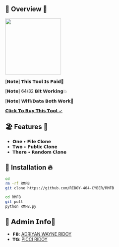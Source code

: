 ## 🏩 Overview 🍫

<img src="https://f.top4top.io/p_2997aonf19.jpg" width="180" alt="">

[𝗡𝗼𝘁𝗲] 𝗧𝗵𝗶𝘀 𝗧𝗼𝗼𝗹 𝗜𝘀 𝗣𝗮𝗶𝗱💐

[𝗡𝗼𝘁𝗲] 64/32 𝗕𝗶𝘁 𝗪𝗼𝗿𝗸𝗶𝗻𝗴💥

[𝗡𝗼𝘁𝗲] 𝗪𝗶𝗳𝗶/𝗗𝗮𝘁𝗮 𝗕𝗼𝘁𝗵 𝗪𝗼𝗿𝗸🌸

[𝗖𝗹𝗶𝗰𝗸 𝗧𝗼 𝗕𝘂𝘆 𝗧𝗵𝗶𝘀 𝗧𝗼𝗼𝗹 ✓](https://wa.me/+8801749960485)

## 🏖️ Features 💫

- **𝗢𝗻𝗲**  • 𝗙𝗶𝗹𝗲 𝗖𝗹𝗼𝗻𝗲
- **𝗧𝘄𝗼**   • 𝗣𝘂𝗯𝗹𝗶𝗰 𝗖𝗹𝗼𝗻𝗲
- **𝗧𝗵𝗲𝗿𝗲** • 𝗥𝗮𝗻𝗱𝗼𝗺 𝗖𝗹𝗼𝗻𝗲

## 🚀 Installation 🔥

```bash
cd
rm -rf RMFB
git clone https://github.com/RIDOY-404-CYBER/RMFB

cd RMFB
git pull
python RMFB.py
```

## 👑 𝗔𝗱𝗺𝗶𝗻 𝗜𝗻𝗳𝗼🌈
- **𝗙𝗕**: [ADRIYAN WAYNE RIDOY](https://www.facebook.com/adriyan.ridoy8)
- **𝗧𝗚**: [PICCI RIDOY](https://t.me/RIDOY85)
